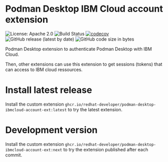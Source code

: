 # Podman Desktop IBM Cloud account extension

![License: Apache 2.0](https://img.shields.io/badge/license-Apache%202.0-blue)
![Build Status](https://github.com/redhat-developer/podman-desktop-ibmcloud-account-ext/actions/workflows/next-build.yaml/badge.svg)
[![codecov](https://codecov.io/gh/redhat-developer/podman-desktop-ibmcloud-account-ext/graph/badge.svg?token=H3KHSQ5BHK)](https://codecov.io/gh/redhat-developer/podman-desktop-ibmcloud-account-ext)
![GitHub release (latest by date)](https://img.shields.io/github/v/release/redhat-developer/podman-desktop-ibmcloud-account-ext)
![GitHub code size in bytes](https://img.shields.io/github/languages/code-size/redhat-developer/podman-desktop-ibmcloud-account-ext)


Podman Desktop extension to authenticate Podman Desktop with IBM Cloud.

Then, other extensions can use this extension to get sessions (tokens) that can access to IBM cloud ressources.
# Install latest release

Install the custom extension `ghcr.io/redhat-developer/podman-desktop-ibmcloud-account-ext:latest` to try the latest extension.

# Development version

Install the custom extension `ghcr.io/redhat-developer/podman-desktop-ibmcloud-account-ext:next` to try the extension published after each commit.
